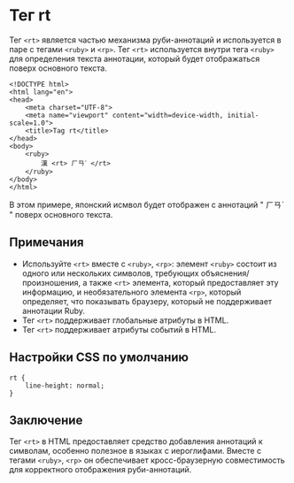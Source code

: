 # Тег rt

Тег ``<rt>`` является частью механизма руби-аннотаций и используется в паре с тегами ``<ruby>`` и ``<rp>``. Тег ``<rt>`` используется внутри тега ``<ruby>`` для определения текста аннотации, который будет отображаться поверх основного текста.

```
<!DOCTYPE html>
<html lang="en">
<head>
    <meta charset="UTF-8">
    <meta name="viewport" content="width=device-width, initial-scale=1.0">
    <title>Tag rt</title>
</head>
<body>
    <ruby>
        漢 <rt> ㄏㄢˋ </rt>
    </ruby>
</body>
</html>
```

В этом примере, японский исмвол будет отображен с аннотаций " ㄏㄢˋ " поверх основного текста.

## Примечания

- Используйте ``<rt>`` вместе с ``<ruby>``, ``<rp>``: элемент ``<ruby>`` состоит из одного или нескольких символов, требующих объяснения/произношения, а также ``<rt>`` элемента, который предоставляет эту информацию, и необязательного элемента ``<rp>``, который определяет, что показывать браузеру, который не поддерживает аннотации Ruby.
- Тег ``<rt>`` поддерживает глобальные атрибуты в HTML.
- Тег ``<rt>`` поддерживает атрибуты событий в HTML.

## Настройки CSS по умолчанию

```
rt {
    line-height: normal;
}
```

## Заключение

Тег ``<rt>`` в HTML предоставляет средство добавления аннотаций к символам, особенно полезное в языках с иероглифами. Вместе с тегами ``<ruby>``, ``<rp>`` он обеспечивает кросс-браузерную совместимость для корректного отображения руби-аннотаций.